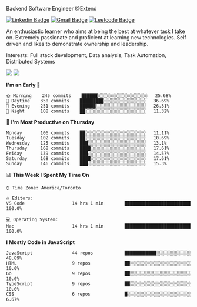 Backend Software Engineer @Extend

[![Linkedin Badge](https://img.shields.io/badge/-Jesse%20Okeya-6633cc?style=flat-square&logo=Linkedin&logoColor=white&link=https://www.linkedin.com/in/jesse-okeya-45a38510a/)](https://www.linkedin.com/in/jesse-okeya-45a38510a/) 
[![Gmail Badge](https://img.shields.io/badge/-jesseokeya@gmail.com-6633cc?style=flat-square&logo=Gmail&logoColor=white&link=mailto:jesseokeya@gmail.com)](mailto:jesseokeya@gmail.com)
[![Leetcode Badge](https://img.shields.io/badge/-Leetcode-6633cc?style=flat-square&logo=leetcode&logoColor=white&link=https://leetcode.com/jesseokeya/)](https://leetcode.com/jesseokeya/)

An enthusiastic learner who aims at being the best at whatever task I take on. Extremely passionate and proficient at learning new technologies. Self driven and likes to demonstrate ownership and leadership.

Interests: Full stack development, Data analysis, Task Automation, Distributed Systems

![](https://github-readme-stats.vercel.app/api?username=jesseokeya&show_icons=true&theme=radical) ![](https://github-readme-stats.vercel.app/api/top-langs/?username=jesseokeya&layout=compact&theme=radical)

<!--START_SECTION:waka-->
**I'm an Early 🐤** 

```text
🌞 Morning    245 commits    ██████░░░░░░░░░░░░░░░░░░░   25.68% 
🌆 Daytime    350 commits    █████████░░░░░░░░░░░░░░░░   36.69% 
🌃 Evening    251 commits    ██████░░░░░░░░░░░░░░░░░░░   26.31% 
🌙 Night      108 commits    ██░░░░░░░░░░░░░░░░░░░░░░░   11.32%

```

📅 **I'm Most Productive on Thursday** 

```text
Monday       106 commits    ██░░░░░░░░░░░░░░░░░░░░░░░   11.11% 
Tuesday      102 commits    ██░░░░░░░░░░░░░░░░░░░░░░░   10.69% 
Wednesday    125 commits    ███░░░░░░░░░░░░░░░░░░░░░░   13.1% 
Thursday     168 commits    ████░░░░░░░░░░░░░░░░░░░░░   17.61% 
Friday       139 commits    ███░░░░░░░░░░░░░░░░░░░░░░   14.57% 
Saturday     168 commits    ████░░░░░░░░░░░░░░░░░░░░░   17.61% 
Sunday       146 commits    ███░░░░░░░░░░░░░░░░░░░░░░   15.3%

```

📊 **This Week I Spent My Time On** 

```text
⌚︎ Time Zone: America/Toronto

🔥 Editors: 
VS Code                  14 hrs 1 min        █████████████████████████   100.0%

💻 Operating System: 
Mac                      14 hrs 1 min        █████████████████████████   100.0%

```

**I Mostly Code in JavaScript** 

```text
JavaScript               44 repos            ████████████░░░░░░░░░░░░░   48.89% 
HTML                     9 repos             ██░░░░░░░░░░░░░░░░░░░░░░░   10.0% 
Go                       9 repos             ██░░░░░░░░░░░░░░░░░░░░░░░   10.0% 
TypeScript               9 repos             ██░░░░░░░░░░░░░░░░░░░░░░░   10.0% 
CSS                      6 repos             █░░░░░░░░░░░░░░░░░░░░░░░░   6.67%

```

<!--END_SECTION:waka-->
